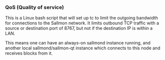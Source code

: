 ### QoS (Quality of service) ###

This is a Linux bash script that will set up tc to limit the outgoing bandwidth for connections to the Sallmon network. It limits outbound TCP traffic with a source or destination port of 8767, but not if the destination IP is within a LAN.

This means one can have an always-on sallmond instance running, and another local sallmond/sallmon-qt instance which connects to this node and receives blocks from it.

